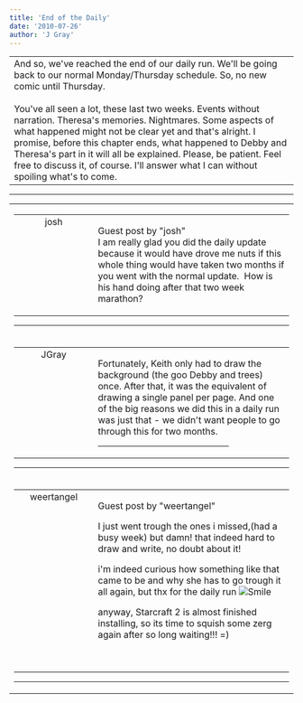 ```yaml
---
title: 'End of the Daily'
date: '2010-07-26'
author: 'J Gray'
---
```


<div>
<!-- Main content here -->
<table border="0" class="post"><tbody><tr><td>
   
   <div class="post_body">
       And so, we've reached the end of our daily run. We'll be going back to our normal Monday/Thursday schedule. So, no new comic until Thursday.<br><br>You've all seen a lot, these last two weeks. Events without narration. Theresa's memories. Nightmares. Some aspects of what happened might not be clear yet and that's alright. I promise, before this chapter ends, what happened to Debby and Theresa's part in it will all be explained. Please, be patient. Feel free to discuss it, of course. I'll answer what I can without spoiling what's to come.<br>
   </div>
   </td></tr>
   </tbody></table><hr><table style="width:100%; border:0;" class="comment_table"><tbody><tr><td width="100%"><a name=""> </a><div style="width:100%;" class="comment"><table border="0" width="100%"><tbody><tr><td align="center" valign="top" width="125">
<span class="comment_title"><center>josh<br></center><a name="175">&nbsp;</a></span><br>
<center><img src="https://www.gravatar.com/avatar.php?gravatar_id=607831e12b0faf35dee4481f6d497c10&amp;default=http%3A%2F%2Fmysteriesofthearcana.com%2Ftemplates%2Fmain%2Fimages%2Favatar.gif&amp;size=80&amp;rating=g" border="0" alt=""></center>
</td>
<td valign="top">


<p class="comment_text"> </p><p class="comment_text"><span class="forum_info">Guest post by "josh"</span><br> I am really glad you did the daily update because it would have drove me nuts if this whole thing would have taken two months if you went with the normal update.&nbsp; How is his hand doing after that two week marathon?<br></p>
 

</td></tr></tbody></table>
<hr></div></td></tr><tr><td width="100%"><a name=""> </a><div style="width:100%;" class="comment"><table border="0" width="100%"><tbody><tr><td align="center" valign="top" width="125">
<span class="comment_title"><center>JGray</center><a name="177">&nbsp;</a></span><br>
<center><img src="https://www.gravatar.com/avatar.php?gravatar_id=3de6483cf7ef4947f33483faa590f1a0&amp;default=http%3A%2F%2Fmysteriesofthearcana.com%2Ftemplates%2Fmain%2Fimages%2Favatar.gif&amp;size=100&amp;rating=g" border="0" alt=""></center>
</td>
<td valign="top">


<p class="comment_text"> </p><p class="comment_text">Fortunately, Keith only had to draw the background (the goo Debby and trees) once. After that, it was the equivalent of drawing a single panel per page. And one of the big reasons we did this in a daily run was just that - we didn't want people to go through this for two months.<br></p>
 <hr width="70%">

</td></tr></tbody></table>
<hr></div></td></tr><tr><td width="100%"><a name=""> </a><div style="width:100%;" class="comment"><table border="0" width="100%"><tbody><tr><td align="center" valign="top" width="125">
<span class="comment_title"><center>weertangel<br></center><a name="178">&nbsp;</a></span><br>
<center><img src="https://www.gravatar.com/avatar.php?gravatar_id=1d9d96987c3709dcf53e59cf6c659b81&amp;default=http%3A%2F%2Fmysteriesofthearcana.com%2Ftemplates%2Fmain%2Fimages%2Favatar.gif&amp;size=80&amp;rating=g" border="0" alt=""></center>
</td>
<td valign="top">


<p class="comment_text"> </p><p class="comment_text"><span class="forum_info">Guest post by "weertangel"</span><br> </p><p>I just went trough the ones i missed,(had a busy week) but damn! that indeed hard to draw and write, no doubt about it!</p> <p>i'm indeed curious how something like that came to be and why she has to go trough it all again, but thx for the daily run <img src="/smilies/smile.gif" alt="Smile" border="0"></p> <p>anyway, Starcraft 2 is almost finished installing, so its time to squish some zerg again after so long waiting!!! =)</p> <p>&nbsp;</p>
 

</td></tr></tbody></table>
<hr></div></td></tr></tbody></table>
<!-- End main content -->
              </div>
